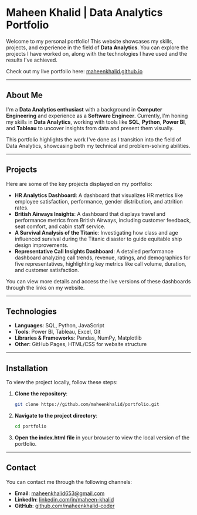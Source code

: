 # **Maheen Khalid | Data Analytics Portfolio**

Welcome to my personal portfolio! This website showcases my skills, projects, and experience in the field of **Data Analytics**. You can explore the projects I have worked on, along with the technologies I have used and the results I've achieved.

Check out my live portfolio here: [maheenkhalid.github.io](https://maheenkhalid-coder.github.io/Data-Analyst-Protfolio/)

---

## **About Me**

I'm a **Data Analytics enthusiast** with a background in **Computer Engineering** and experience as a **Software Engineer**. Currently, I'm honing my skills in **Data Analytics**, working with tools like **SQL**, **Python**, **Power BI**, and **Tableau** to uncover insights from data and present them visually.

This portfolio highlights the work I've done as I transition into the field of Data Analytics, showcasing both my technical and problem-solving abilities.

---

## **Projects**

Here are some of the key projects displayed on my portfolio:

- **HR Analytics Dashboard**: A dashboard that visualizes HR metrics like employee satisfaction, performance, gender distribution, and attrition rates.
- **British Airways Insights**: A dashboard that displays travel and performance metrics from British Airways, including customer feedback, seat comfort, and cabin staff service.
- **A Survival Analysis of the Titanic**: Investigating how class and age influenced survival during the Titanic disaster to guide equitable ship design improvements.
- **Representative Call Insights Dashboard**: A detailed performance dashboard analyzing call trends, revenue, ratings, and demographics for five representatives, highlighting key metrics like call volume, duration, and customer satisfaction.

You can view more details and access the live versions of these dashboards through the links on my website.

---

## **Technologies**

- **Languages**: SQL, Python, JavaScript
- **Tools**: Power BI, Tableau, Excel, Git
- **Libraries & Frameworks**: Pandas, NumPy, Matplotlib
- **Other**: GitHub Pages, HTML/CSS for website structure

---

## **Installation**

To view the project locally, follow these steps:

1. **Clone the repository**:
    ```bash
    git clone https://github.com/maheenkhalid/portfolio.git
    ```

2. **Navigate to the project directory**:
    ```bash
    cd portfolio
    ```

3. **Open the index.html file** in your browser to view the local version of the portfolio.

---

## **Contact**

You can contact me through the following channels:

- **Email**: [maheenkhalid653@gmail.com](mailto:maheenkhalid653@gmail.com)
- **LinkedIn**: [linkedin.com/in/maheen-khalid](https://www.linkedin.com/in/maheen-khalid-38a0591b0/)
- **GitHub**: [github.com/maheenkhalid-coder](https://github.com/maheenkhalid-coder)
